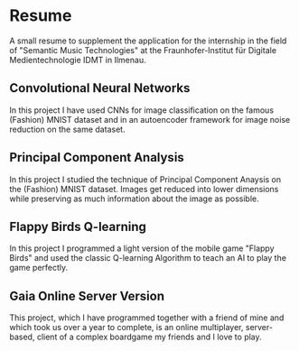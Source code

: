 # Resume
A small resume to supplement the application for the internship in the field of "Semantic Music Technologies" at the Fraunhofer-Institut für Digitale Medientechnologie IDMT in Ilmenau.



## Convolutional Neural Networks

In this project I have used CNNs for image classification on the famous (Fashion) MNIST dataset and in an autoencoder framework for image noise reduction on the same dataset.

## Principal Component Analysis

In this project I studied the technique of Principal Component Anaysis on the (Fashion) MNIST dataset. Images get reduced into lower dimensions while preserving as much information about the image as possible.

## Flappy Birds Q-learning

In this project I programmed a light version of the mobile game "Flappy Birds" and used the classic Q-learning Algorithm to teach an AI to play the game perfectly.

## Gaia Online Server Version

This project, which I have programmed together with a friend of mine and which took us over a year to complete, is an online multiplayer, server-based, client of a complex boardgame my friends and I love to play.
